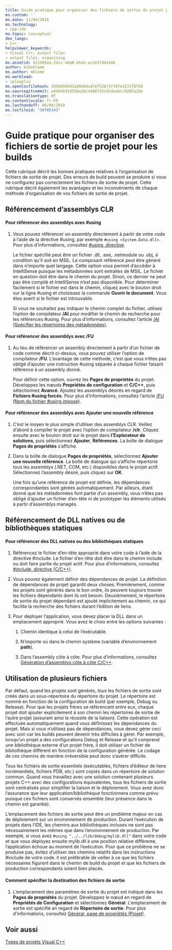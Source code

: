 ```yaml
---
title: Guide pratique pour organiser des fichiers de sortie de projet pour les builds | Microsoft Docs
ms.custom: ''
ms.date: 11/04/2016
ms.technology:
- cpp-ide
ms.topic: conceptual
dev_langs:
- C++
helpviewer_keywords:
- Visual C++, output files
- output files, organizing
ms.assetid: 521d95ea-2dcc-4da0-b5eb-ac3e57941446
author: mikeblome
ms.author: mblome
ms.workload:
- cplusplus
ms.openlocfilehash: 5058493e93a89e64c87ef52b73ff8fe3272f8f99
ms.sourcegitcommit: a4454b91d556a3dc43d8755cdcdeabcc9285a20e
ms.translationtype: HT
ms.contentlocale: fr-FR
ms.lasthandoff: 06/04/2018
ms.locfileid: "34705343"
---
```

# <a name="how-to-organize-project-output-files-for-builds"></a>Guide pratique pour organiser des fichiers de sortie de projet pour les builds
Cette rubrique décrit les bonnes pratiques relatives à l’organisation de fichiers de sortie de projet. Des erreurs de build peuvent se produire si vous ne configurez pas correctement les fichiers de sortie de projet. Cette rubrique décrit également les avantages et les inconvénients de chaque méthode d’organisation de vos fichiers de sortie de projet.  
  
## <a name="referencing-clr-assemblies"></a>Référencement d’assemblys CLR  
  
#### <a name="to-reference-assemblies-with-using"></a>Pour référencer des assemblys avec #using  
  
1.  Vous pouvez référencer un assembly directement à partir de votre code à l’aide de la directive #using, par exemple `#using <System.Data.dll>`. Pour plus d’informations, consultez [#using, directive](../preprocessor/hash-using-directive-cpp.md).  
  
     Le fichier spécifié peut être un fichier .dll, .exe, .netmodule ou .obj, à condition qu’il soit en MSIL. Le composant référencé peut être généré dans n’importe quel langage. Cette option vous permet d’accéder à IntelliSense puisque les métadonnées sont extraites de MSIL. Le fichier en question doit être dans le chemin du projet. Sinon, ce dernier ne peut pas être compilé et IntelliSense n’est pas disponible. Pour déterminer facilement si le fichier est dans le chemin, cliquez avec le bouton droit sur la ligne #using et choisissez la commande **Ouvrir le document**. Vous êtes averti si le fichier est introuvable.  
  
     Si vous ne souhaitez pas indiquer le chemin complet du fichier, utilisez l’option de compilateur **/AI** pour modifier le chemin de recherche pour les références #using. Pour plus d’informations, consultez l’article [/AI (Spécifier les répertoires des métadonnées)](../build/reference/ai-specify-metadata-directories.md).  
  
#### <a name="to-reference-assemblies-with-fu"></a>Pour référencer des assemblys avec /FU  
  
1.  Au lieu de référencer un assembly directement à partir d’un fichier de code comme décrit ci-dessus, vous pouvez utiliser l’option de compilateur **/FU**. L’avantage de cette méthode, c’est que vous n’êtes pas obligé d’ajouter une instruction #using séparée à chaque fichier faisant référence à un assembly donné.  
  
     Pour définir cette option, ouvrez les **Pages de propriétés** du projet. Développez les nœuds **Propriétés de configuration** et **C/C++**, puis sélectionnez **Avancé**. Ajoutez les assemblys désirés en regard de **Fichiers #using forcés**. Pour plus d’informations, consultez l’article [/FU (Nom du fichier #using imposé)](../build/reference/fu-name-forced-hash-using-file.md).  
  
#### <a name="to-reference-assemblies-with-add-new-reference"></a>Pour référencer des assemblys avec Ajouter une nouvelle référence  
  
1.  C’est le moyen le plus simple d’utiliser des assemblys CLR. Veillez d’abord à compiler le projet avec l’option de compilateur **/clr**. Cliquez ensuite avec le bouton droit sur le projet dans **l’Explorateur de solutions**, puis sélectionnez **Ajouter**, **Références**. La boîte de dialogue **Pages de propriétés** s’affiche.  
  
2.  Dans la boîte de dialogue **Pages de propriétés**, sélectionnez **Ajouter une nouvelle référence**. La boîte de dialogue qui s’affiche répertorie tous les assemblys (.NET, COM, etc.) disponibles dans le projet actif. Sélectionnez l’assembly désiré, puis cliquez sur **OK**.  
  
     Une fois qu’une référence de projet est définie, les dépendances correspondantes sont gérées automatiquement. Par ailleurs, étant donné que les métadonnées font partie d’un assembly, vous n’êtes pas obligé d’ajouter un fichier d’en-tête ni de prototyper les éléments utilisés à partir d’assemblys managés.  
  
## <a name="referencing-native-dlls-or-static-libraries"></a>Référencement de DLL natives ou de bibliothèques statiques  
  
#### <a name="to-reference-native-dlls-or-static-libraries"></a>Pour référencer des DLL natives ou des bibliothèques statiques  
  
1.  Référencez le fichier d’en-tête approprié dans votre code à l’aide de la directive #include. Le fichier d’en-tête doit être dans le chemin include ou doit faire partie du projet actif. Pour plus d’informations, consultez [#include, directive (C/C++)](../preprocessor/hash-include-directive-c-cpp.md).  
  
2.  Vous pouvez également définir des dépendances de projet. La définition de dépendances de projet garantit deux choses. Premièrement, comme les projets sont générés dans le bon ordre, ils peuvent toujours trouver les fichiers dépendants dont ils ont besoin. Deuxièmement, le répertoire de sortie du projet dépendant est ajouté implicitement au chemin, ce qui facilite la recherche des fichiers durant l’édition de liens.  
  
3.  Pour déployer l’application, vous devez placer la DLL dans un emplacement approprié. Vous avez le choix entre les options suivantes :  
  
    1.  Chemin identique à celui de l’exécutable.  
  
    2.  N’importe où dans le chemin système (variable d’environnement **path**).  
  
    3.  Dans l’assembly côte à côte. Pour plus d’informations, consultez [Génération d’assemblys côte à côte C/C++](../build/building-c-cpp-side-by-side-assemblies.md).  
  
## <a name="working-with-multiple-projects"></a>Utilisation de plusieurs fichiers  
 Par défaut, quand les projets sont générés, tous les fichiers de sortie sont créés dans un sous-répertoire du répertoire du projet. Le répertoire est nommé en fonction de la configuration de build (par exemple, Debug ou Release). Pour que les projets frères se référencent entre eux, chaque projet doit ajouter explicitement à son chemin les répertoires de sortie de l’autre projet (assurant ainsi la réussite de la liaison). Cette opération est effectuée automatiquement quand vous définissez les dépendances du projet. Mais si vous n’utilisez pas de dépendances, vous devez gérer ceci avec soin car les builds peuvent devenir très difficiles à gérer. Par exemple, lorsqu’un projet a des configurations Debug et Release et qu’il comprend une bibliothèque externe d’un projet frère, il doit utiliser un fichier de bibliothèque différent en fonction de la configuration générée. Le codage de ces chemins de manière irréversible peut donc s’avérer difficile.  
  
 Tous les fichiers de sortie essentiels (exécutables, fichiers d’éditeur de liens incrémentiels, fichiers PDB, etc.) sont copiés dans un répertoire de solution commun. Quand vous travaillez avec une solution contenant plusieurs projets C++ avec des configurations équivalentes, tous les fichiers de sortie sont centralisés pour simplifier la liaison et le déploiement. Vous avez donc l’assurance que leur application/bibliothèque fonctionnera comme prévu puisque ces fichiers sont conservés ensemble (leur présence dans le chemin est garantie).  
  
 L’emplacement des fichiers de sortie peut être un problème majeur en cas de déploiement sur un environnement de production. Durant l’exécution de projets dans l’IDE, les chemins aux bibliothèques incluses ne sont pas nécessairement les mêmes que dans l’environnement de production. Par exemple, si vous avez `#using "../../lib/debug/mylib.dll"` dans votre code et que vous déployez ensuite mylib.dll à une position relative différente, l’application échoue au moment de l’exécution. Pour que ce problème ne se produise pas, évitez d’utiliser des chemins relatifs dans les instructions #include de votre code. Il est préférable de veiller à ce que les fichiers nécessaires figurent dans le chemin de build du projet et que les fichiers de production correspondants soient bien placés.  
  
#### <a name="how-to-specify-where-output-files-go"></a>Comment spécifier la destination des fichiers de sortie  
  
1.  L’emplacement des paramètres de sortie du projet est indiqué dans les **Pages de propriétés** du projet. Développez le nœud en regard de **Propriétés de Configuration** et sélectionnez **Général**. L’emplacement de sortie est spécifié en regard de **Répertoire de sortie**. Pour plus d'informations, consultez [Général, page de propriétés (Projet)](../ide/general-property-page-project.md).  
  
## <a name="see-also"></a>Voir aussi  
 [Types de projets Visual C++](../ide/visual-cpp-project-types.md)